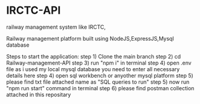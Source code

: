 # IRCTC-API
railway management system like IRCTC,

Railway management platform built using NodeJS,ExpressJS,Mysql database

Steps to start the application:
 step 1) Clone the main branch
 step 2) cd Railway-management-API
 step 3) run "npm i" in terminal
 step 4) open .env file as i used my local mysql database you need to enter all necessary details here
 step 4) open sql workbench or anyother mysql platform
 step 5) please find txt file attached name as "SQL queries to run" 
 step 5) now run "npm run start" command in terminal
 step 6) please find postman collection attached in this repositary 

 
 
 





